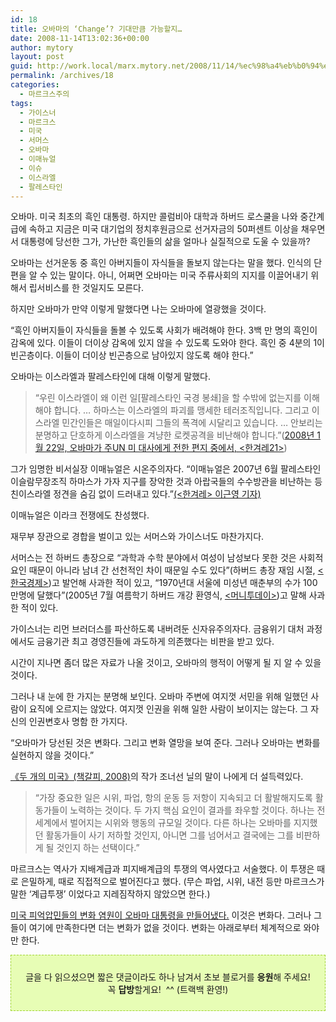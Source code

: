 ```yaml
---
id: 18
title: 오바마의 ‘Change’? 기대만큼 가능할지…
date: 2008-11-14T13:02:36+00:00
author: mytory
layout: post
guid: http://work.local/marx.mytory.net/2008/11/14/%ec%98%a4%eb%b0%94%eb%a7%88%ec%9d%98-change-%ea%b8%b0%eb%8c%80%eb%a7%8c%ed%81%bc-%ea%b0%80%eb%8a%a5%ed%95%a0%ec%a7%80/
permalink: /archives/18
categories:
  - 마르크스주의
tags:
  - 가이스너
  - 마르크스
  - 미국
  - 서머스
  - 오바마
  - 이매뉴얼
  - 이슈
  - 이스라엘
  - 팔레스타인
---
```

오바마. 미국 최초의 흑인 대통령. 하지만 콜럼비아 대학과 하버드 로스쿨을 나와 중간계급에 속하고 지금은 미국 대기업의 정치후원금으로 선거자금의 50퍼센트 이상을 채우면서 대통령에 당선한 그가, 가난한 흑인들의 삶을 얼마나 실질적으로 도울 수 있을까?

오바마는 선거운동 중 흑인 아버지들이 자식들을 돌보지 않는다는 말을 했다. 인식의 단편을 알 수 있는 말이다. 아니, 어쩌면 오바마는 미국 주류사회의 지지를 이끌어내기 위해서 립서비스를 한 것일지도 모른다.&nbsp;

하지만 오바마가 만약 이렇게 말했다면 나는 오바마에 열광했을 것이다.

“흑인 아버지들이 자식들을 돌볼 수 있도록 사회가 배려해야 한다. 3백 만 명의 흑인이 감옥에 있다. 이들이 더이상 감옥에 있지 않을 수 있도록 도와야 한다. 흑인 중 4분의 1이 빈곤층이다. 이들이 더이상 빈곤층으로 남아있지 않도록 해야 한다.”

오바마는 이스라엘과 팔레스타인에 대해 이렇게 말했다. 

> “우린 이스라엘이 왜 이런 일[팔레스타인 국경 봉쇄]을 할 수밖에 없는지를 이해해야 합니다. … 하마스는 이스라엘의 파괴를 맹세한 테러조직입니다. 그리고 이스라엘 민간인들은 매일이다시피 그들의 폭격에 시달리고 있습니다. … 안보리는 분명하고 단호하게 이스라엘을 겨냥한 로켓공격을 비난해야 합니다.”(<a href="http://www.hani.co.kr/section-021106000/2008/02/021106000200802140697049.html" target="_blank">2008년 1월 22일, 오바마가 주UN 미 대사에게 전한 편지 중에서, &lt;한겨레21&gt;</a>)&nbsp;

그가 임명한 비서실장 이매뉴얼은 시온주의자다. “이매뉴얼은 2007년 6월 팔레스타인 이슬람무장조직 하마스가 가자 지구를 장악한 것과 아랍국들의 수수방관을 비난하는 등 친이스라엘 정견을 숨김 없이 드러내고 있다.”<a href="http://www.hani.co.kr/arti/international/america/320555.html" target="_blank">(&lt;한겨레&gt; 이근영 기자)</a>

이매뉴얼은 이라크 전쟁에도 찬성했다.

재무부 장관으로 경합을 벌이고 있는 서머스와 가이스너도 마찬가지다.

서머스는 전 하버드 총장으로 “과학과 수학 분야에서 여성이 남성보다 못한 것은 사회적 요인 때문이 아니라 남녀 간 선천적인 차이 때문일 수도 있다”(하버드 총장 재임 시절, <a href="http://www.hankyung.com/news/app/newsview.php?aid=2008110956201&sid=0105&nid=005&ltype=1" target="_blank">&lt;한국경제&gt;</a>)고 발언해 사과한 적이 있고, “1970년대 서울에 미성년 매춘부의 수가 100만명에 달했다”(2005년 7월 여름학기 하버드 개강 환영식, <a href="http://news.moneytoday.co.kr/view/mtview.php?no=2008110614571762404&type=2&NMEC" target="_blank">&lt;머니투데이&gt;</a>)고 말해 사과한 적이 있다.

가이스너는 리먼 브러더스를 파산하도록 내버려둔 신자유주의자다. 금융위기 대처 과정에서도 금융기관 최고 경영진들에 과도하게 의존했다는 비판을 받고 있다.

시간이 지나면 좀더 많은 자료가 나올 것이고, 오바마의 행적이 어떻게 될 지 알 수 있을 것이다.

그러나 내 눈에 한 가지는 분명해 보인다. 오바마 주변에 여지껏 서민을 위해 일했던 사람이 요직에 오르지는 않았다. 여지껏 인권을 위해 일한 사람이 보이지는 않는다. 그 자신의 인권변호사 명함 한 가지다.

“오바마가 당선된 것은 변화다. 그리고 변화 열망을 보여 준다. 그러나 오바마는 변화를 실현하지 않을 것이다.”

<a href="http://www.wspaper.org/0_view.php?urn=urn:newsml:counterfire.or.kr:20081030T104935%2B0900:cor11-twousa:1U" target="_blank" title="[누가 어떻게 미국을 망쳐 왔는가]로 이동">《두 개의 미국》(책갈피, 2008)</a>의 작가 조너선 닐의 말이 나에게 더 설득력있다. 

> “가장 중요한 일은 시위, 파업, 항의 운동 등 저항이 지속되고 더 활발해지도록 활동가들이 노력하는 것이다. 두 가지 핵심 요인이 결과를 좌우할 것이다. 하나는 전 세계에서 벌어지는 시위와 행동의 규모일 것이다. 다른 하나는 오바마를 지지했던 활동가들이 사기 저하할 것인지, 아니면 그를 넘어서고 결국에는 그를 비판하게 될 것인지 하는 선택이다.” 

마르크스는 역사가 지배계급과 피지배계급의 투쟁의 역사였다고 서술했다. 이 투쟁은 때로 은밀하게, 때로 직접적으로 벌어진다고 했다. (무슨 파업, 시위, 내전 등만 마르크스가 말한 ‘계급투쟁’ 이었다고 지레짐작하지 않았으면 한다.) 

<a href="http://www.wspaper.org/0_view.php?urn=urn:newsml:counterfire.or.kr:20081106T041848%2B0900:cor12-obama-win:1U" target="_blank" title="[진정한 변화 염원을 보여 준 오바마의 승리]로 이동">미국 피억압민들의 변화 염원이 오바마 대통령을 만들어냈다.</a> 이것은 변화다. 그러나 그들이 여기에 만족한다면 더는 변화가 없을 것이다. 변화는 아래로부터 체계적으로 와야만 한다.</p> 

<div>
  <div class="txc-textbox" style="border: 1px dashed rgb(159, 211, 49); padding: 10px; background-color: rgb(231, 253, 181);">
    <p align="center">
      <span class="body">글을 다 읽으셨으면 짧은 댓글이라도 하나 남겨서 초보 블로거를 <strong>응원</strong>해 주세요! <br /> 꼭 <strong>답방</strong>할게요! &nbsp;^^ (트랙백 환영!)</span>
    </p>
  </div>
</div>